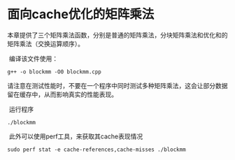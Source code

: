 # 面向cache优化的矩阵乘法

​	本章提供了三个矩阵乘法函数，分别是普通的矩阵乘法，分块矩阵乘法和优化和的矩阵乘法（交换运算顺序）。

​	编译该文件使用：

```
g++ -o blockmm -O0 blockmm.cpp
```

​	请注意在测试性能时，不要在一个程序中同时测试多种矩阵乘法，这会让部分数据留在缓存中，从而影响真实的性能表现。

​	运行程序

```
./blockmm
```

​	此外可以使用perf工具，来获取其cache表现情况

```
sudo perf stat -e cache-references,cache-misses ./blockmm
```

